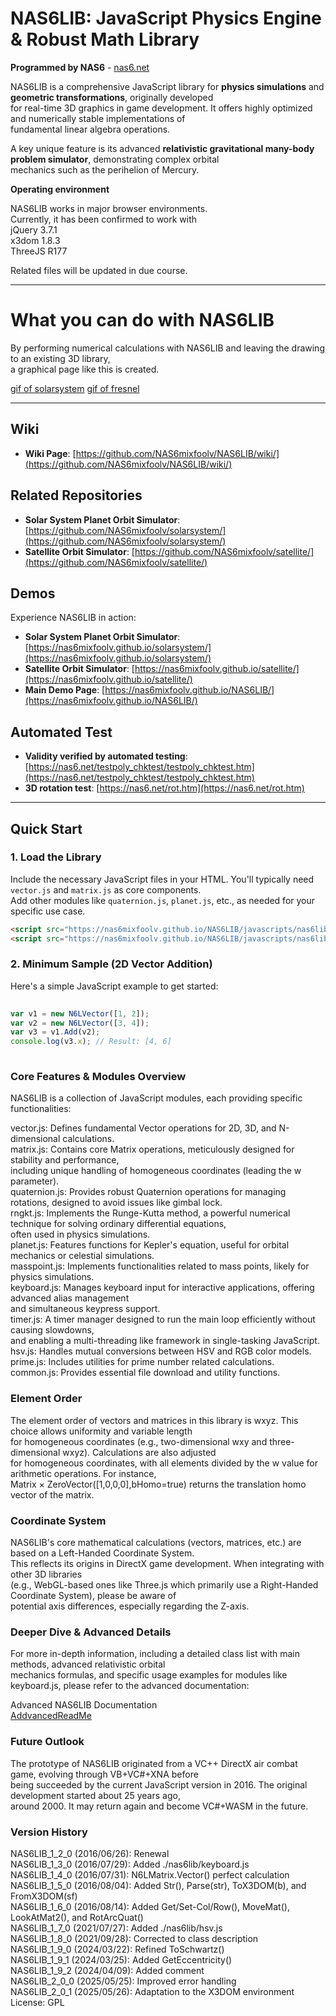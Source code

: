 # NAS6LIB: JavaScript Physics Engine & Robust Math Library  
  
**Programmed by NAS6** - [nas6.net](https://nas6.net/)  
  
NAS6LIB is a comprehensive JavaScript library for **physics simulations** and **geometric transformations**, originally developed  
for real-time 3D graphics in game development. It offers highly optimized and numerically stable implementations of  
fundamental linear algebra operations.  
  
A key unique feature is its advanced **relativistic gravitational many-body problem simulator**, demonstrating complex orbital  
mechanics such as the perihelion of Mercury.  
  
**Operating environment**  
  
NAS6LIB works in major browser environments.  
Currently, it has been confirmed to work with  
jQuery 3.7.1  
x3dom 1.8.3  
ThreeJS R177  
  
Related files will be updated in due course.  
  
---  
  
# What you can do with NAS6LIB  
  
By performing numerical calculations with NAS6LIB and leaving the drawing to an existing 3D library,  
a graphical page like this is created.  
  
[gif of solarsystem](https://github.com/NAS6mixfoolv/NAS6LIB/solarsystem000.gif)
[gif of fresnel](https://github.com/NAS6mixfoolv/NAS6LIB/fresnel.gif)
  
---  
  
## Wiki  
  
* **Wiki Page**: [https://github.com/NAS6mixfoolv/NAS6LIB/wiki/](https://github.com/NAS6mixfoolv/NAS6LIB/wiki/)  
  
## Related Repositories  
  
* **Solar System Planet Orbit Simulator**: [https://github.com/NAS6mixfoolv/solarsystem/](https://github.com/NAS6mixfoolv/solarsystem/)
* **Satellite Orbit Simulator**: [https://github.com/NAS6mixfoolv/satellite/](https://github.com/NAS6mixfoolv/satellite/)  
  
## Demos  
  
Experience NAS6LIB in action:  
  
* **Solar System Planet Orbit Simulator**: [https://nas6mixfoolv.github.io/solarsystem/](https://nas6mixfoolv.github.io/solarsystem/)
* **Satellite Orbit Simulator**: [https://nas6mixfoolv.github.io/satellite/](https://nas6mixfoolv.github.io/satellite/)  
* **Main Demo Page**: [https://nas6mixfoolv.github.io/NAS6LIB/](https://nas6mixfoolv.github.io/NAS6LIB/)  

## Automated Test  
  
* **Validity verified by automated testing**: [https://nas6.net/testpoly_chktest/testpoly_chktest.htm](https://nas6.net/testpoly_chktest/testpoly_chktest.htm)  
* **3D rotation test**: [https://nas6.net/rot.htm](https://nas6.net/rot.htm)  
  
---  
  
## Quick Start  
  
### 1. Load the Library  
  
Include the necessary JavaScript files in your HTML. You'll typically need `vector.js` and `matrix.js` as core components.  
Add other modules like `quaternion.js`, `planet.js`, etc., as needed for your specific use case.  
  
```html  
<script src="https://nas6mixfoolv.github.io/NAS6LIB/javascripts/nas6lib/vector.js"></script>
<script src="https://nas6mixfoolv.github.io/NAS6LIB/javascripts/nas6lib/matrix.js"></script>
```
  
### 2. Minimum Sample (2D Vector Addition)  
Here's a simple JavaScript example to get started:  
  
```JavaScript  
  
var v1 = new N6LVector([1, 2]);  
var v2 = new N6LVector([3, 4]);  
var v3 = v1.Add(v2);  
console.log(v3.x); // Result: [4, 6]  
  
```  
  
### Core Features & Modules Overview  
NAS6LIB is a collection of JavaScript modules, each providing specific functionalities:  
  
vector.js: Defines fundamental Vector operations for 2D, 3D, and N-dimensional calculations.  
matrix.js: Contains core Matrix operations, meticulously designed for stability and performance,  
including unique handling of homogeneous coordinates (leading the w parameter).  
quaternion.js: Provides robust Quaternion operations for managing rotations, designed to avoid issues like gimbal lock.  
rngkt.js: Implements the Runge-Kutta method, a powerful numerical technique for solving ordinary differential equations,  
often used in physics simulations.  
planet.js: Features functions for Kepler's equation, useful for orbital mechanics or celestial simulations.  
masspoint.js: Implements functionalities related to mass points, likely for physics simulations.  
keyboard.js: Manages keyboard input for interactive applications, offering advanced alias management  
and simultaneous keypress support.  
timer.js: A timer manager designed to run the main loop efficiently without causing slowdowns,  
and enabling a multi-threading like framework in single-tasking JavaScript.  
hsv.js: Handles mutual conversions between HSV and RGB color models.  
prime.js: Includes utilities for prime number related calculations.  
common.js: Provides essential file download and utility functions.  
  
### Element Order  
  
The element order of vectors and matrices in this library is wxyz. This choice allows uniformity and variable length  
for homogeneous coordinates (e.g., two-dimensional wxy and three-dimensional wxyz). Calculations are also adjusted  
for homogeneous coordinates, with all elements divided by the w value for arithmetic operations. For instance,  
Matrix × ZeroVector([1,0,0,0],bHomo=true) returns the translation homo vector of the matrix.  
  
### Coordinate System  
NAS6LIB's core mathematical calculations (vectors, matrices, etc.) are based on a Left-Handed Coordinate System.  
This reflects its origins in DirectX game development. When integrating with other 3D libraries  
(e.g., WebGL-based ones like Three.js which primarily use a Right-Handed Coordinate System), please be aware of  
potential axis differences, especially regarding the Z-axis.  
  
### Deeper Dive & Advanced Details  
For more in-depth information, including a detailed class list with main methods, advanced relativistic orbital  
mechanics formulas, and specific usage examples for modules like keyboard.js, please refer to the advanced documentation:  
  
Advanced NAS6LIB Documentation  
[AddvancedReadMe](AddvancedReadMe.md)  
  
### Future Outlook  
The prototype of NAS6LIB originated from a VC++ DirectX air combat game, evolving through VB+VC#+XNA before  
being succeeded by the current JavaScript version in 2016. The original development started about 25 years ago,  
around 2000. It may return again and become VC#+WASM in the future.  

### Version History  
NAS6LIB_1_2_0 (2016/06/26): Renewal  
NAS6LIB_1_3_0 (2016/07/29): Added ./nas6lib/keyboard.js  
NAS6LIB_1_4_0 (2016/07/31): N6LMatrix.Vector() perfect calculation  
NAS6LIB_1_5_0 (2016/08/04): Added Str(), Parse(str), ToX3DOM(b), and FromX3DOM(sf)  
NAS6LIB_1_6_0 (2016/08/14): Added Get/Set-Col/Row(), MoveMat(), LookAtMat2(), and RotArcQuat()  
NAS6LIB_1_7_0 (2021/07/27): Added ./nas6lib/hsv.js  
NAS6LIB_1_8_0 (2021/09/28): Corrected to class description  
NAS6LIB_1_9_0 (2024/03/22): Refined ToSchwartz()  
NAS6LIB_1_9_1 (2024/03/25): Added GetEccentricity()  
NAS6LIB_1_9_2 (2024/04/09): Added comment  
NAS6LIB_2_0_0 (2025/05/25): Improved error handling  
NAS6LIB_2_0_1 (2025/05/26): Adaptation to the X3DOM environment  
License: GPL  
  
